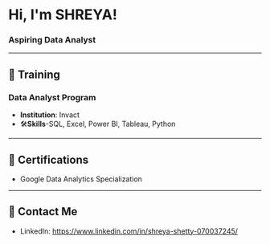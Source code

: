 # Hi, I'm SHREYA!  
### Aspiring Data Analyst  

---

## 📘 **Training**
### Data Analyst Program
- **Institution**: Invact
- 🛠**Skills**-SQL, Excel, Power BI, Tableau, Python  

 ---
 
## 📜 **Certifications**
- Google Data Analytics Specialization 

---

## 📧 **Contact Me**
- LinkedIn: https://www.linkedin.com/in/shreya-shetty-070037245/   


